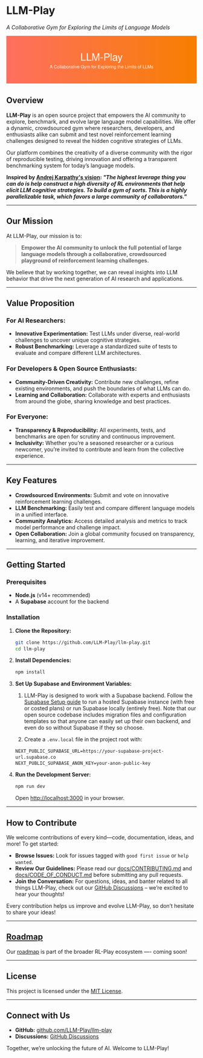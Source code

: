 # LLM-Play

_A Collaborative Gym for Exploring the Limits of Language Models_

![LLM-Play Banner](app/banner.svg)

## Overview

**LLM-Play** is an open source project that empowers the AI community to explore, benchmark, and evolve large language model capabilities. We offer a dynamic, crowdsourced gym where researchers, developers, and enthusiasts alike can submit and test novel reinforcement learning challenges designed to reveal the hidden cognitive strategies of LLMs.

Our platform combines the creativity of a diverse community with the rigor of reproducible testing, driving innovation and offering a transparent benchmarking system for today’s language models.

**Inspired by [Andrej Karpathy's vision](https://x.com/karpathy/status/1884676486713737258): _"The highest leverage thing you can do is help construct a high diversity of RL environments that help elicit LLM cognitive strategies. To build a gym of sorts. This is a highly parallelizable task, which favors a large community of collaborators."_**

---

## Our Mission

At LLM-Play, our mission is to:

> **Empower the AI community to unlock the full potential of large language models through a collaborative, crowdsourced playground of reinforcement learning challenges.**

We believe that by working together, we can reveal insights into LLM behavior that drive the next generation of AI research and applications.

---

## Value Proposition

### For AI Researchers:

- **Innovative Experimentation:** Test LLMs under diverse, real-world challenges to uncover unique cognitive strategies.
- **Robust Benchmarking:** Leverage a standardized suite of tests to evaluate and compare different LLM architectures.

### For Developers & Open Source Enthusiasts:

- **Community-Driven Creativity:** Contribute new challenges, refine existing environments, and push the boundaries of what LLMs can do.
- **Learning and Collaboration:** Collaborate with experts and enthusiasts from around the globe, sharing knowledge and best practices.

### For Everyone:

- **Transparency & Reproducibility:** All experiments, tests, and benchmarks are open for scrutiny and continuous improvement.
- **Inclusivity:** Whether you’re a seasoned researcher or a curious newcomer, you’re invited to contribute and learn from the collective experience.

---

## Key Features

- **Crowdsourced Environments:** Submit and vote on innovative reinforcement learning challenges.
- **LLM Benchmarking:** Easily test and compare different language models in a unified interface.
- **Community Analytics:** Access detailed analysis and metrics to track model performance and challenge impact.
- **Open Collaboration:** Join a global community focused on transparency, learning, and iterative improvement.

---

## Getting Started

### Prerequisites

- **Node.js** (v14+ recommended)
- A **Supabase** account for the backend

### Installation

1. **Clone the Repository:**

   ```bash
   git clone https://github.com/LLM-Play/llm-play.git
   cd llm-play
   ```

2. **Install Dependencies:**

   ```bash
   npm install
   ```

3. **Set Up Supabase and Environment Variables:**
   1. LLM-Play is designed to work with a Supabase backend. Follow the [Supabase Setup guide](docs/SUPABASE_SETUP.md) to run a hosted Supabase instance (with free or costed plans) or run Supabase locally (entirely free). Note that our open source codebase includes migration files and configuration templates so that anyone can easily set up their own backend, and even do so without Supabase if they so choose.

   2. Create a `.env.local` file in the project root with:

   ```dotenv
   NEXT_PUBLIC_SUPABASE_URL=https://your-supabase-project-url.supabase.co
   NEXT_PUBLIC_SUPABASE_ANON_KEY=your-anon-public-key
   ```

4. **Run the Development Server:**
   ```bash
   npm run dev
   ```
   Open [http://localhost:3000](http://localhost:3000) in your browser.

---

## How to Contribute

We welcome contributions of every kind—code, documentation, ideas, and more! To get started:

- **Browse Issues:** Look for issues tagged with `good first issue` or `help wanted`.
- **Review Our Guidelines:** Please read our [docs/CONTRIBUTING.md](docs/CONTRIBUTING.md) and [docs/CODE_OF_CONDUCT.md](docs/CODE_OF_CONDUCT.md) before submitting any pull requests.
- **Join the Conversation:** For questions, ideas, and banter related to all things LLM-Play, check out our [GitHub Discussions](https://github.com/pszjmb1/llm-play/discussions) – we’re excited to hear your thoughts!

Every contribution helps us improve and evolve LLM-Play, so don’t hesitate to share your ideas!

---

## [Roadmap](docs/ROADMAP.md)

Our [roadmap](docs/ROADMAP.md) is part of the broader RL-Play ecosystem —- coming soon!

---

## License

This project is licensed under the [MIT License](LICENSE).

---

## Connect with Us

- **GitHub:** [github.com/LLM-Play/llm-play](https://github.com/LLM-Play/llm-play)
- **Discussions:** [GitHub Discussions](https://github.com/pszjmb1/llm-play/discussions)

Together, we’re unlocking the future of AI. Welcome to LLM-Play!
